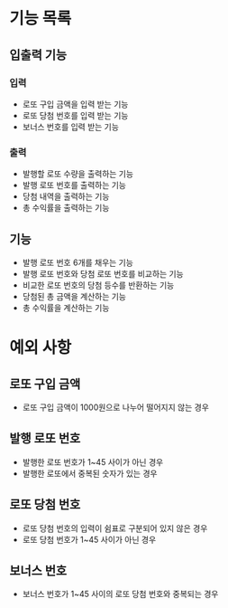 # 기능 목록

## 입출력 기능

### 입력
- 로또 구입 금액을 입력 받는 기능
- 로또 당첨 번호를 입력 받는 기능
- 보너스 번호를 입력 받는 기능

### 출력
- 발행할 로또 수량을 출력하는 기능
- 발행 로또 번호를 출력하는 기능
- 당첨 내역을 출력하는 기능
- 총 수익률을 출력하는 기능

## 기능
- 발행 로또 번호 6개를 채우는 기능
- 발행 로또 번호와 당첨 로또 번호를 비교하는 기능
- 비교한 로또 번호의 당첨 등수를 반환하는 기능
- 당첨된 총 금액을 계산하는 기능
- 총 수익률을 계산하는 기능

# 예외 사항

## 로또 구입 금액
- 로또 구입 금액이 1000원으로 나누어 떨어지지 않는 경우

## 발행 로또 번호
- 발행한 로또 번호가 1~45 사이가 아닌 경우
- 발행한 로또에서 중복된 숫자가 있는 경우

## 로또 당첨 번호
- 로또 당첨 번호의 입력이 쉼표로 구분되어 있지 않은 경우
- 로또 당첨 번호가 1~45 사이가 아닌 경우

## 보너스 번호
- 보너스 번호가 1~45 사이의 로또 당첨 번호와 중복되는 경우